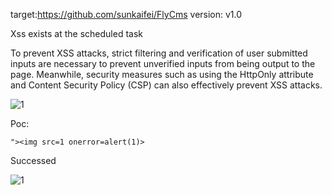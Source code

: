 target:https://github.com/sunkaifei/FlyCms
version: v1.0

Xss exists at the scheduled task

To prevent XSS attacks, strict filtering and verification of user submitted inputs are necessary to prevent unverified inputs from being output to the page. 
Meanwhile, security measures such as using the HttpOnly attribute and Content Security Policy (CSP) can also effectively prevent XSS attacks.

![1](https://github.com/ljw11e/cms/assets/155146305/2145da10-964d-4faa-8f96-7b5ec78e0c7b)


Poc:

```
"><img src=1 onerror=alert(1)>
```

Successed

![1](https://github.com/ljw11e/cms/assets/155146305/da1f1c8a-8fad-48f9-9408-2ddad42cc804)
